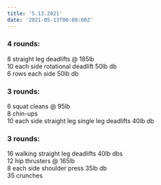 ```yaml
---
title: '5.13.2021'
date: '2021-05-13T00:00:00Z'
---
```


### 4 rounds:  
8 straight leg deadlifts @ 185lb                 
10 each side rotational deadlift 50lb db    
6 rows each side 50lb db                  

### 3 rounds:  
6 squat cleans @ 95lb                      
8 chin-ups     
10 each side straight leg single leg deadlifts 40lb db                      

### 3 rounds:  
16 walking straight leg deadlifts 40lb dbs                 
12 hip thrusters @ 165lb      
8 each side shoulder press 35lb db     
35 crunches         